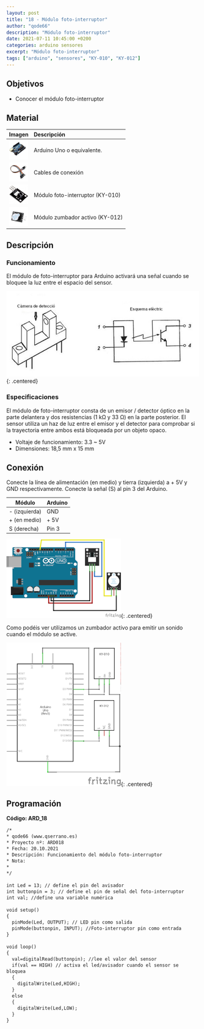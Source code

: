 ```yaml
---
layout: post
title: "18 - Módulo foto-interruptor"
author: "qode66"
description: "Módulo foto-interruptor"
date: 2021-07-11 10:45:00 +0200
categories: arduino sensores
excerpt: "Módulo foto-interruptor"
tags: ["arduino", "sensores", "KY-010", "KY-012"]
---
```


[img1]: /assets/imatges/ard/ard_18_01.jpeg "Funcionamiento foto-interruptor"
[img2]: /assets/imatges/ard/ard_18_02.png "Diagrama de montaje foto-interruptor"
[img3]: /assets/imatges/ard/ard_18_03.png "Esquema eléctrico foto-interruptor"

## Objetivos

- Conocer el módulo foto-interruptor

## Material

|                               Imagen                               | Descripción                      |
| :----------------------------------------------------------------: | :------------------------------ |
| <img src="/assets/imatges/mat/mat_unor3.png" width="50" height="50">  | Arduino Uno o equivalente.       |
| <img src="/assets/imatges/mat/mat_cables.png" width="50" height="50"> | Cables de conexión              |
| <img src="/assets/imatges/mat/mat_KY-010.png" width="50" height="50"> | Módulo foto-interruptor (KY-010) |
| <img src="/assets/imatges/mat/mat_KY-012.png" width="50" height="50"> | Módulo zumbador activo (KY-012)  |

## Descripción

### Funcionamiento

El módulo de foto-interruptor para Arduino activará una señal cuando se
bloquee la luz entre el espacio del sensor.

![Funcionamiento foto-interruptor][img1]{: .centered}

### Especificaciones

El módulo de foto-interruptor consta de un emisor / detector óptico en la
parte delantera y dos resistencias (1 kΩ y 33 Ω) en la parte posterior.
El sensor utiliza un haz de luz entre el emisor y el detector para
comprobar si la trayectoria entre ambos está bloqueada por un
objeto opaco.

- Voltaje de funcionamiento: 3.3 ~ 5V
- Dimensiones: 18,5 mm x 15 mm

## Conexión

Conecte la línea de alimentación (en medio) y tierra (izquierda) a + 5V y GND
respectivamente. Conecte la señal (S) al pin 3 del Arduino.

| Módulo        | Arduino |
| ------------ | ------- |
| - (izquierda) | GND     |
| + (en medio)    | + 5V    |
| S (derecha)    | Pin 3   |

![Diagrama de montaje foto-interruptor][img2]{: .centered}

Como podéis ver utilizamos un zumbador activo para emitir un sonido cuando el
módulo se active.

![Esquema eléctrico foto-interruptor][img3]{: .centered}

## Programación

**Código: ARD_18**

```Arduino
/*
* qode66 (www.qserrano.es)
* Proyecto nº: ARD018
* Fecha: 20.10.2021
* Descripción: Funcionamiento del módulo foto-interruptor
* Nota:
*
*/

int Led = 13; // define el pin del avisador
int buttonpin = 3; // define el pin de señal del foto-interruptor
int val; //define una variable numérica

void setup()
{
  pinMode(Led, OUTPUT); // LED pin como salida
  pinMode(buttonpin, INPUT); //Foto-interruptor pin como entrada
}

void loop()
{
  val=digitalRead(buttonpin); //lee el valor del sensor
  if(val == HIGH) // activa el led/avisador cuando el sensor se bloquea
  {
    digitalWrite(Led,HIGH);
  }
  else
  {
    digitalWrite(Led,LOW);
  }
}
```

